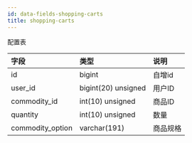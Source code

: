 ```yaml
---
id: data-fields-shopping-carts
title: shopping-carts
---
```


配置表

| 字段 | 类型 | 说明 |
| :- | :- | :- |
| id | bigint | 自增id |
| user_id | bigint(20) unsigned | 用户ID |
| commodity_id | int(10) unsigned | 商品ID |
| quantity | int(10) unsigned | 数量 |
| commodity_option | varchar(191) | 商品规格 |